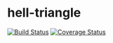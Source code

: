 # hell-triangle

[![Build Status](https://travis-ci.org/deroldo/hell-triangle.svg?branch=master)](https://travis-ci.org/deroldo/hell-triangle)
[![Coverage Status](https://coveralls.io/repos/github/deroldo/hell-triangle/badge.svg)](https://coveralls.io/github/deroldo/hell-triangle)
